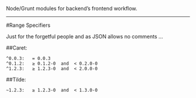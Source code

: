 Node/Grunt modules for backend’s frontend workflow.

---

#Range Specifiers

Just for the forgetful people and as JSON allows no comments …

##Caret:

    ^0.0.3:   = 0.0.3
    ^0.1.2:   ≥ 0.1.2-0  and  < 0.2.0-0
    ^1.2.3:   ≥ 1.2.3-0  and  < 2.0.0-0

##Tilde:

    ~1.2.3:   ≥ 1.2.3-0  and  < 1.3.0-0
